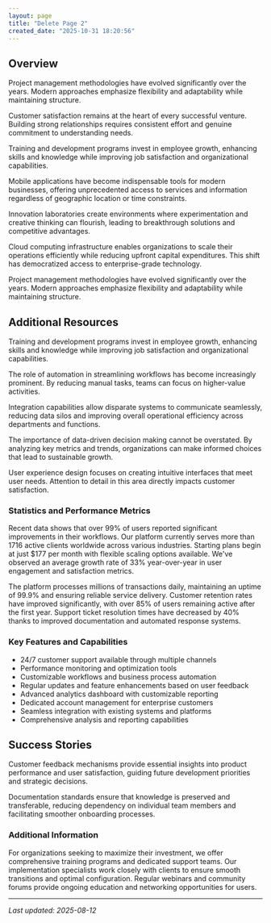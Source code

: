 ```yaml
---
layout: page
title: "Delete Page 2"
created_date: "2025-10-31 18:20:56"
---
```


## Overview

Project management methodologies have evolved significantly over the years. Modern approaches emphasize flexibility and adaptability while maintaining structure.

Customer satisfaction remains at the heart of every successful venture. Building strong relationships requires consistent effort and genuine commitment to understanding needs.

Training and development programs invest in employee growth, enhancing skills and knowledge while improving job satisfaction and organizational capabilities.

Mobile applications have become indispensable tools for modern businesses, offering unprecedented access to services and information regardless of geographic location or time constraints.

Innovation laboratories create environments where experimentation and creative thinking can flourish, leading to breakthrough solutions and competitive advantages.

Cloud computing infrastructure enables organizations to scale their operations efficiently while reducing upfront capital expenditures. This shift has democratized access to enterprise-grade technology.

Project management methodologies have evolved significantly over the years. Modern approaches emphasize flexibility and adaptability while maintaining structure.

## Additional Resources

Training and development programs invest in employee growth, enhancing skills and knowledge while improving job satisfaction and organizational capabilities.

The role of automation in streamlining workflows has become increasingly prominent. By reducing manual tasks, teams can focus on higher-value activities.

Integration capabilities allow disparate systems to communicate seamlessly, reducing data silos and improving overall operational efficiency across departments and functions.

The importance of data-driven decision making cannot be overstated. By analyzing key metrics and trends, organizations can make informed choices that lead to sustainable growth.

User experience design focuses on creating intuitive interfaces that meet user needs. Attention to detail in this area directly impacts customer satisfaction.

### Statistics and Performance Metrics

Recent data shows that over 99% of users reported significant improvements in their workflows. Our platform currently serves more than 1716 active clients worldwide across various industries. Starting plans begin at just $177 per month with flexible scaling options available. We've observed an average growth rate of 33% year-over-year in user engagement and satisfaction metrics.

The platform processes millions of transactions daily, maintaining an uptime of 99.9% and ensuring reliable service delivery. Customer retention rates have improved significantly, with over 85% of users remaining active after the first year. Support ticket resolution times have decreased by 40% thanks to improved documentation and automated response systems.

### Key Features and Capabilities

- 24/7 customer support available through multiple channels
- Performance monitoring and optimization tools
- Customizable workflows and business process automation
- Regular updates and feature enhancements based on user feedback
- Advanced analytics dashboard with customizable reporting
- Dedicated account management for enterprise customers
- Seamless integration with existing systems and platforms
- Comprehensive analysis and reporting capabilities

## Success Stories

Customer feedback mechanisms provide essential insights into product performance and user satisfaction, guiding future development priorities and strategic decisions.

Documentation standards ensure that knowledge is preserved and transferable, reducing dependency on individual team members and facilitating smoother onboarding processes.

### Additional Information

For organizations seeking to maximize their investment, we offer comprehensive training programs and dedicated support teams. Our implementation specialists work closely with clients to ensure smooth transitions and optimal configuration. Regular webinars and community forums provide ongoing education and networking opportunities for users.

---

*Last updated: 2025-08-12*

